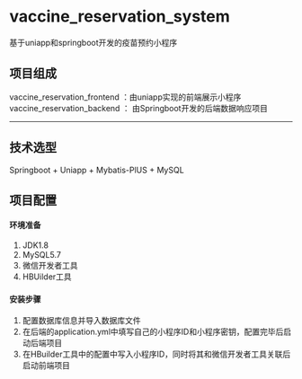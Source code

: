 # vaccine_reservation_system
基于uniapp和springboot开发的疫苗预约小程序
## 项目组成

vaccine_reservation_frontend ：由uniapp实现的前端展示小程序  
vaccine_reservation_backend ： 由Springboot开发的后端数据响应项目

------
## 技术选型
Springboot + Uniapp + Mybatis-PlUS + MySQL

## 项目配置
#### 环境准备
1. JDK1.8
2. MySQL5.7
3. 微信开发者工具
4. HBUilder工具

#### 安装步骤
1. 配置数据库信息并导入数据库文件
2. 在后端的application.yml中填写自己的小程序ID和小程序密钥，配置完毕后启动后端项目
3. 在HBuilder工具中的配置中写入小程序ID，同时将其和微信开发者工具关联后启动前端项目

